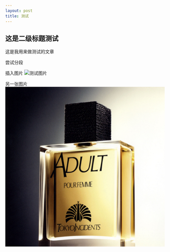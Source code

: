 ```yaml
---
layout: post
title: 测试
---
```


## 这是二级标题测试

这是我用来做测试的文章

尝试分段

插入图片
![测试图片](https://pic2.zhimg.com/v2-74d8a3fed0c141af26c3fcffbedb03b6_1200x500.jpg)

另一张图片
![adult](/images/Folder.png)


